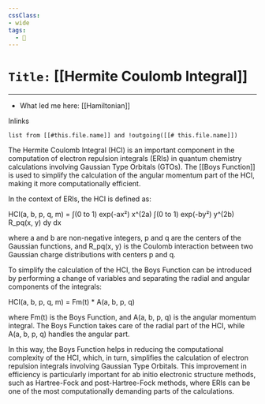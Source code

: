 ```yaml
---
cssClass:
- wide
tags:
  - 🧪
---
```


# `Title:` [[Hermite Coulomb Integral]]
--- 

- What led me here: [[Hamiltonian]]

Inlinks
```dataview 
list from [[#this.file.name]] and !outgoing([[# this.file.name]]) 
```

The Hermite Coulomb Integral (HCI) is an important component in the computation of electron repulsion integrals (ERIs) in quantum chemistry calculations involving Gaussian Type Orbitals (GTOs). The [[Boys Function]] is used to simplify the calculation of the angular momentum part of the HCI, making it more computationally efficient.

In the context of ERIs, the HCI is defined as:

HCI(a, b, p, q, m) = ∫(0 to 1) exp(-ax²) x^(2a) ∫(0 to 1) exp(-by²) y^(2b) R_pq(x, y) dy dx

where a and b are non-negative integers, p and q are the centers of the Gaussian functions, and R_pq(x, y) is the Coulomb interaction between two Gaussian charge distributions with centers p and q.

To simplify the calculation of the HCI, the Boys Function can be introduced by performing a change of variables and separating the radial and angular components of the integrals:

HCI(a, b, p, q, m) = Fm(t) * A(a, b, p, q)

where Fm(t) is the Boys Function, and A(a, b, p, q) is the angular momentum integral. The Boys Function takes care of the radial part of the HCI, while A(a, b, p, q) handles the angular part.

In this way, the Boys Function helps in reducing the computational complexity of the HCI, which, in turn, simplifies the calculation of electron repulsion integrals involving Gaussian Type Orbitals. This improvement in efficiency is particularly important for ab initio electronic structure methods, such as Hartree-Fock and post-Hartree-Fock methods, where ERIs can be one of the most computationally demanding parts of the calculations.